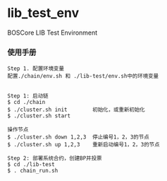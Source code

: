 # lib_test_env
BOSCore LIB Test Environment


### 使用手册
``` 
Step 1. 配置环境变量
配置./chain/env.sh 和 ./lib-test/env.sh中的环境变量


Step 1: 启动链
$ cd ./chain
$ ./cluster.sh init        初始化，或重新初始化
$ ./cluster.sh start

操作节点
$ ./cluster.sh down 1,2,3  停止编号1，2，3的节点
$ ./cluster.sh up 1,2,3    重新启动编号1，2，3的节点

Step 2: 部署系统合约，创建BP并投票
$ cd ./lib-test
$ . chain_run.sh




```